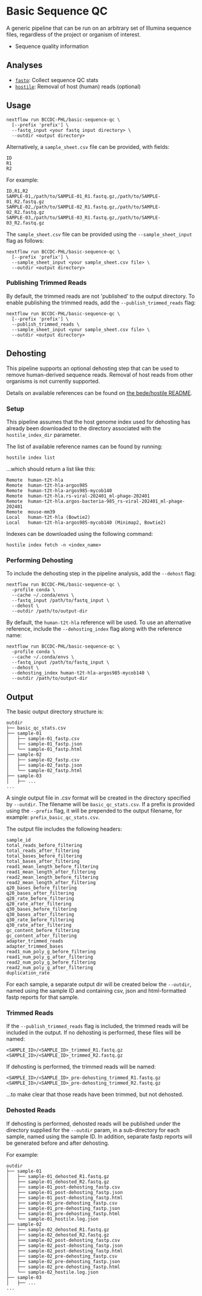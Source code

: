 # Basic Sequence QC

A generic pipeline that can be run on an arbitrary set of Illumina sequence files, regardless of the project or organism of interest.

* Sequence quality information

## Analyses

* [`fastp`](https://github.com/OpenGene/fastp): Collect sequence QC stats
* [`hostile`](https://github.com/bede/hostile): Removal of host (human) reads (optional)

## Usage

```
nextflow run BCCDC-PHL/basic-sequence-qc \
  [--prefix 'prefix'] \
  --fastq_input <your fastq input directory> \
  --outdir <output directory>
```

Alternatively, a `sample_sheet.csv` file can be provided, with fields:

```
ID
R1
R2
```

For example:
```csv
ID,R1,R2
SAMPLE-01,/path/to/SAMPLE-01_R1.fastq.gz,/path/to/SAMPLE-01_R2.fastq.gz
SAMPLE-02,/path/to/SAMPLE-02_R1.fastq.gz,/path/to/SAMPLE-02_R2.fastq.gz
SAMPLE-03,/path/to/SAMPLE-03_R1.fastq.gz,/path/to/SAMPLE-03_R2.fastq.gz
```

The `sample_sheet.csv` file can be provided using the `--sample_sheet_input` flag as follows:

```
nextflow run BCCDC-PHL/basic-sequence-qc \
  [--prefix 'prefix'] \
  --sample_sheet_input <your sample_sheet.csv file> \
  --outdir <output directory>
```

### Publishing Trimmed Reads

By default, the trimmed reads are not 'published' to the output directory. To enable publishing the trimmed reads,
add the `--publish_trimmed_reads` flag:

```
nextflow run BCCDC-PHL/basic-sequence-qc \
  [--prefix 'prefix'] \
  --publish_trimmed_reads \
  --sample_sheet_input <your sample_sheet.csv file> \
  --outdir <output directory>
```

## Dehosting

This pipeline supports an optional dehosting step that can be used to remove human-derived sequence reads.
Removal of host reads from other organisms is not currently supported.


Details on available references can be found on [the bede/hostile README](https://github.com/bede/hostile?tab=readme-ov-file#indexes).


### Setup

This pipeline assumes that the host genome index used for dehosting has already been downloaded to the directory associated with the `hostile_index_dir` parameter.

The list of available reference names can be found by running:

```
hostile index list
```

...which should return a list like this:

```
Remote  human-t2t-hla
Remote  human-t2t-hla-argos985
Remote  human-t2t-hla-argos985-mycob140
Remote  human-t2t-hla.rs-viral-202401_ml-phage-202401
Remote  human-t2t-hla.argos-bacteria-985_rs-viral-202401_ml-phage-202401
Remote  mouse-mm39
Local   human-t2t-hla (Bowtie2)
Local   human-t2t-hla-argos985-mycob140 (Minimap2, Bowtie2)
```

Indexes can be downloaded using the following command:

```
hostile index fetch -n <index_name>
```

### Performing Dehosting

To include the dehosting step in the pipeline analysis, add the `--dehost` flag:

```
nextflow run BCCDC-PHL/basic-sequence-qc \
  -profile conda \
  --cache ~/.conda/envs \
  --fastq_input /path/to/fastq_input \
  --dehost \
  --outdir /path/to/output-dir
```

By default, the `human-t2t-hla` reference will be used. To use an alternative reference, include the `--dehosting_index` flag along
with the reference name:

```
nextflow run BCCDC-PHL/basic-sequence-qc \
  -profile conda \
  --cache ~/.conda/envs \
  --fastq_input /path/to/fastq_input \
  --dehost \
  --dehosting_index human-t2t-hla-argos985-mycob140 \
  --outdir /path/to/output-dir
```

## Output

The basic output directory structure is:

```
outdir
├── basic_qc_stats.csv
├── sample-01
│   ├── sample-01_fastp.csv
│   ├── sample-01_fastp.json
│   └── sample-01_fastp.html
├── sample-02
│   ├── sample-02_fastp.csv
│   ├── sample-02_fastp.json
│   └── sample-02_fastp.html
├── sample-03
│   ├── ...
...
```

A single output file in .csv format will be created in the directory specified by `--outdir`. The filename will be `basic_qc_stats.csv`.
If a prefix is provided using the `--prefix` flag, it will be prepended to the output filename, for example: `prefix_basic_qc_stats.csv`.

The output file includes the following headers:

```
sample_id
total_reads_before_filtering
total_reads_after_filtering
total_bases_before_filtering
total_bases_after_filtering
read1_mean_length_before_filtering
read1_mean_length_after_filtering
read2_mean_length_before_filtering
read2_mean_length_after_filtering
q20_bases_before_filtering
q20_bases_after_filtering
q20_rate_before_filtering
q20_rate_after_filtering
q30_bases_before_filtering
q30_bases_after_filtering
q30_rate_before_filtering
q30_rate_after_filtering
gc_content_before_filtering
gc_content_after_filtering
adapter_trimmed_reads
adapter_trimmed_bases
read1_num_poly_g_before_filtering
read1_num_poly_g_after_filtering
read2_num_poly_g_before_filtering
read2_num_poly_g_after_filtering
duplication_rate
```

For each sample, a separate output dir will be created below the `--outdir`, named using the sample ID and containing csv, json and html-formatted fastp reports for that sample.

### Trimmed Reads

If the `--publish_trimmed_reads` flag is included, the trimmed reads will be included in the output. If no dehosting is performed, these files will be named:

```
<SAMPLE_ID>/<SAMPLE_ID>_trimmed_R1.fastq.gz
<SAMPLE_ID>/<SAMPLE_ID>_trimmed_R2.fastq.gz
```

If dehosting is performed, the trimmed reads will be named:

```
<SAMPLE_ID>/<SAMPLE_ID>_pre-dehosting_trimmed_R1.fastq.gz
<SAMPLE_ID>/<SAMPLE_ID>_pre-dehosting_trimmed_R2.fastq.gz
```

...to make clear that those reads have been trimmed, but not dehosted.

### Dehosted Reads

If dehosting is performed, dehosted reads will be published under the directory supplied for the `--outdir` param, in a sub-directory
for each sample, named using the sample ID. In addition, separate fastp reports will be generated before and after dehosting.

For example:

```
outdir
├── sample-01
│   ├── sample-01_dehosted_R1.fastq.gz
│   ├── sample-01_dehosted_R2.fastq.gz
│   ├── sample-01_post-dehosting_fastp.csv
│   ├── sample-01_post-dehosting_fastp.json
│   ├── sample-01_post-dehosting_fastp.html
│   ├── sample-01_pre-dehosting_fastp.csv
│   ├── sample-01_pre-dehosting_fastp.json
│   ├── sample-01_pre-dehosting_fastp.html
│   └── sample-01_hostile.log.json
├── sample-02
│   ├── sample-02_dehosted_R1.fastq.gz
│   ├── sample-02_dehosted_R2.fastq.gz
│   ├── sample-02_post-dehosting_fastp.csv
│   ├── sample-02_post-dehosting_fastp.json
│   ├── sample-02_post-dehosting_fastp.html
│   ├── sample-02_pre-dehosting_fastp.csv
│   ├── sample-02_pre-dehosting_fastp.json
│   ├── sample-02_pre-dehosting_fastp.html
│   └── sample-02_hostile.log.json
├── sample-03
│   ├── ...
...
```
